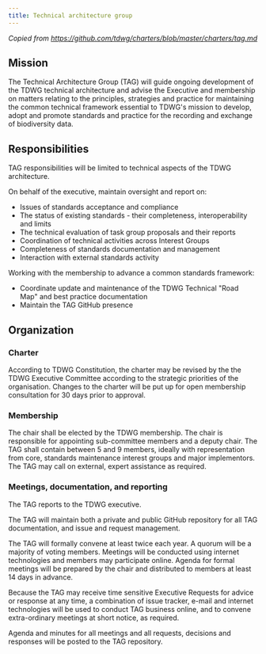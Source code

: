 ```yaml
---
title: Technical architecture group
---
```


_Copied from <https://github.com/tdwg/charters/blob/master/charters/tag.md>_

## Mission

The Technical Architecture Group (TAG) will guide ongoing development of the TDWG technical architecture and advise the Executive and membership on matters relating to the principles, strategies and practice for maintaining the common technical framework essential to TDWG's mission to develop, adopt and promote standards and practice for the recording and exchange of biodiversity data.

## Responsibilities

TAG responsibilities will be limited to technical aspects of the TDWG architecture.

On behalf of the executive, maintain oversight and report on:

* Issues of standards acceptance and compliance
* The status of existing standards - their completeness, interoperability and limits
* The technical evaluation of task group proposals and their reports
* Coordination of technical activities across Interest Groups
* Completeness of standards documentation and management
* Interaction with external standards activity

Working with the membership to advance a common standards framework:

* Coordinate update and maintenance of the TDWG Technical "Road Map" and best practice documentation
* Maintain the TAG GitHub presence

## Organization

### Charter

According to TDWG Constitution, the charter may be revised by the the TDWG Executive Committee according to the strategic priorities of the organisation. Changes to the charter will be put up for open membership consultation for 30 days prior to approval.

### Membership

The chair shall be elected by the TDWG membership. The chair is responsible for appointing sub-committee members and a deputy chair. The TAG shall contain between 5 and 9 members, ideally with representation from core, standards maintenance interest groups and major implementors. The TAG may call on external, expert assistance as required.

### Meetings, documentation, and reporting

The TAG reports to the TDWG executive.

The TAG will maintain both a private and public GitHub repository for all TAG documentation, and issue and request management.

The TAG will formally convene at least twice each year. A quorum will be a majority of voting members. Meetings will be conducted using internet technologies and members may participate online. Agenda for formal meetings will be prepared by the chair and distributed to members at least 14 days in advance.

Because the TAG may receive time sensitive Executive Requests for advice or response at any time, a combination of issue tracker, e-mail and internet technologies will be used to conduct TAG business online, and to convene extra-ordinary meetings at short notice, as required.

Agenda and minutes for all meetings and all requests, decisions and responses will be posted to the TAG repository.